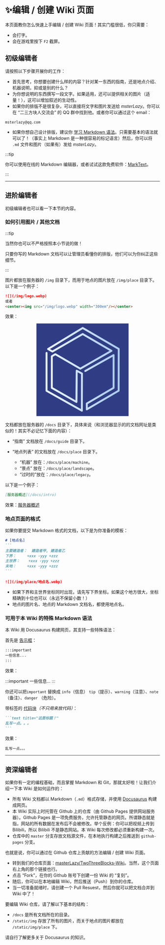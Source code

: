# ✨编辑 / 创建 Wiki 页面

本页面教你怎么快速上手编辑 / 创建 Wiki 页面！其实门槛很低，你只需要：

- 会打字。
- 会在游戏里按下 `F2` 截屏。

## 初级编辑者

请按照以下步骤开展你的工作：

- 首先思考，你想要创建什么样的内容？针对某一东西的指南，还是地点介绍、机器说明，抑或是别的什么？
- 为你想说明的东西撰写一段文字。如果适用，还可以提供相关的图片（适量！），这可以增加叙述的生动性。
- 如果你的排版不是很复杂，可以直接将文字和图片发送给 *msterLazy*。你可以在 “二三方块人交流会” 的 QQ 群中找到他。或者你可以通过这个 email：

```text title="msterLazy 的邮箱"
msterlazy@qq.com
```

- 如果你想自己设计排版，建议你 [学习 Markdown 语法](https://markdown.com.cn/basic-syntax/)。只需要基本的语法就可以了！（事实上 Markdown 是一种很容易的标记语言）然后，你可以将 `.md` 文件和图片（如果有）发给 *msterLazy*。

:::tip

你可以使用在线的 Markdown 编辑器，或者试试这款免费软件：[MarkText](https://cn.bing.com/search?q=marktext)。

:::

---

## 进阶编辑者

初级编辑者也可以看一下本节的内容。

### 如何引用图片 / 其他文档

:::tip

当然你也可以不严格按照本小节说的做！

只要你写的 Markdown 文档可以让管理员看懂你的排版，他们可以为你纠正这些细节。

:::

图片都放在服务器的 `/img` 目录下，而用于地点的图片放在 `/img/place` 目录下。 以下是一个例子：

```markdown
![](/img/logo.webp)
或者
<center><img src="/img/logo.webp" width="300em"/></center>
```

效果：

<center><img src="/img/logo.webp" width="300em"/></center>



文档都放在服务器的 `/docs` 目录下，具体来说（和浏览器显示的的文档网址是类似的！其实不必记忆下面的内容）：

- “指南” 文档放在 `/docs/guide` 目录下。

- “地点列表” 的文档放在 `/docs/place` 目录下。
  - “机器” 放在：`/docs/place/machine`。
  - “景点” 放在：`/docs/place/landscape`。
  - “过时的”放在：`/docs/place/legacy`。

以下是一个例子：

```markdown
[服务器概述](/docs/intro)
```

效果：[服务器概述](/docs/intro)

### 地点页面的格式

如果你要提交 Markdown 格式的文档，以下是为你准备的模板：

````markdown
# [地点名]
```
主要建造者：	建造者甲, 建造者乙
下界：		+xxx -yyy +zzz
主世界：	+xxx -yyy +zzz
末地：		+xxx -yyy +zzz
```

![](/img/place/地点名.webp)
````

- 如果下界和主世界坐标同时出现，请先写下界坐标。如果这个地方很大，坐标精确到十位也可以（永远不保留小数！）
- 地点的图片名、地点的 Markdown 文档名，都使用地点名。

### 可用于本 Wiki 的特殊 Markdown 语法

本 Wiki 用 Docusaurus 构建网页，其支持一些特殊语法：

首先是 [告示框](https://www.docusaurus.cn/docs/markdown-features/admonitions)：

```markdown
:::important
一些信息...
:::
```

效果：

:::important
一些信息...
:::

你还可以把`important` 替换成 `info`（信息）  `tip`（提示）、`warning`（注意）、`note`（备注）、`danger` （危险）。

带标签的 [代码块](https://www.docusaurus.cn/docs/markdown-features/code-blocks)*（不只用来放代码）*：

````markdown
```text title="这是标题！"
乱写一点。。。
```
````

效果：

```text title="这是标题！"
乱写一点。。。
```

---

## 资深编辑者

如果你有一定的编程基础，而且掌握 Markdown 和 Git，那就太好啦！让我们介绍一下本 Wiki 是如何运作的：

- 所有 Wiki 文档都以 Markdown（`.md`）格式存储，并使用 [Docusaurus](https://www.docusaurus.cn/docs) 构建成网页。
- 本 Wiki 实际上时托管在 Github 上的仓库（由 Github Pages 提供网站服务器）。Github Pages 是一项免费服务，允许托管静态的网页。所谓静态就是指，网站的所有数据在发布后不会被修改。举个反例：你可以把视频上传到 Bilibili，所以 Bilibili 不是静态网站。本 Wiki 每次修改都必须重新构建一次。
- 仓库中的 `master` 分支存放文档源文件，在本地执行构建之后推送到 `github-pages` 分支。

也就是说，你可以通过在 Github 仓库上贡献的方法编辑 / 创建 Wiki 页面。

- 转到我们的仓库页面：[masterLazy/TwoThreeBlocks-Wiki](https://github.com/masterLazy/TwoThreeBlocks-Wiki)。当然，这个页面右上角的那个链接也行。
- 点击 “Fork”，在你的 Github 账号下创建一份 Wiki 的 “复刻”。
- 随后，你可以在本地编辑 Wiki，然后推送（Push）到你的仓库。
- 当一切准备就绪时，请创建一个 Pull Resuest，然后你就可以把文档合并到 Wiki 中了！

要编辑 Wiki 仓库，请了解以下基本的结构：

- `/docs` 是所有文档所在的目录。
- `/static/img` 存放了所有的图片，而关于地点的图片都放在 `/static/img/place` 下。

请自行了解更多关于 Docusaurus 的知识。